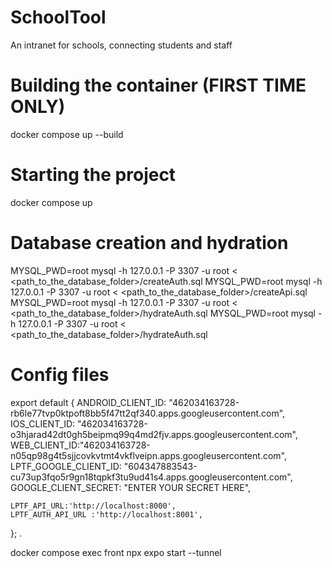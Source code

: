 # SchoolTool
An intranet for schools, connecting students and staff

# Building the container (FIRST TIME ONLY)
docker compose up --build

# Starting the project
docker compose up

# Database creation and hydration
<!-- Open a terminal and run the following commands, in order to use the sql files in the folder named "database" -->
MYSQL_PWD=root mysql -h 127.0.0.1 -P 3307 -u root < <path_to_the_database_folder>/createAuth.sql
MYSQL_PWD=root mysql -h 127.0.0.1 -P 3307 -u root < <path_to_the_database_folder>/createApi.sql
MYSQL_PWD=root mysql -h 127.0.0.1 -P 3307 -u root < <path_to_the_database_folder>/hydrateAuth.sql
MYSQL_PWD=root mysql -h 127.0.0.1 -P 3307 -u root < <path_to_the_database_folder>/hydrateAuth.sql

# Config files

<!-- In the /front folder, create a file named config.js at the root and add the following -->

export default {
    ANDROID_CLIENT_ID: "462034163728-rb6le77tvp0ktpoft8bb5f47tt2qf340.apps.googleusercontent.com",
    IOS_CLIENT_ID: "462034163728-o3hjarad42dt0gh5beipmq99q4md2fjv.apps.googleusercontent.com",
    WEB_CLIENT_ID:"462034163728-n05qp98g4t5sjjcovkvtmt4vkflveipn.apps.googleusercontent.com",
    LPTF_GOOGLE_CLIENT_ID: "604347883543-cu73up3fqo5r9gn18tqpkf3tu9ud41s4.apps.googleusercontent.com",
    GOOGLE_CLIENT_SECRET: "ENTER YOUR SECRET HERE",    

    LPTF_API_URL:'http://localhost:8000',
    LPTF_AUTH_API_URL :'http://localhost:8001',
  };  .


<!-- In the /back and /auth folders, rename the application/config/constants.php.example file into constants.php -->

docker compose exec front npx expo start --tunnel